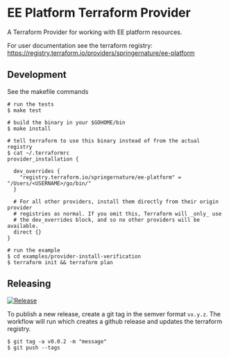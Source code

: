 # EE Platform Terraform Provider

A Terraform Provider for working with EE platform resources.

For user documentation see the terraform registry:
https://registry.terraform.io/providers/springernature/ee-platform


## Development

See the makefile commands

```shell
# run the tests
$ make test

# build the binary in your $GOHOME/bin 
$ make install

# tell terraform to use this binary instead of from the actual registry
$ cat ~/.terraformrc
provider_installation {

  dev_overrides {
    "registry.terraform.io/springernature/ee-platform" = "/Users/<USERNAME>/go/bin/"
  }

  # For all other providers, install them directly from their origin provider
  # registries as normal. If you omit this, Terraform will _only_ use
  # the dev_overrides block, and so no other providers will be available.
  direct {}
}

# run the example 
$ cd examples/provider-install-verification
$ terraform init && terraform plan
```

## Releasing

[![Release](https://github.com/springernature/terraform-provider-ee-platform/actions/workflows/release.yml/badge.svg)](https://github.com/springernature/terraform-provider-ee-platform/actions/workflows/release.yml)

To publish a new release, create a git tag in the semver format `vx.y.z`. The workflow will run which creates a github release and updates the terraform registry.

```shell
$ git tag -a v0.0.2 -m "message"
$ git push --tags
```
